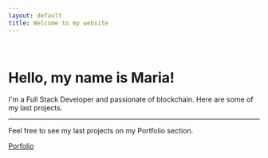 ```yaml
---
layout: default
title: Welcome to my website
---
```




<div class="row">
    <br/>
    <div class="jumbotron">
    <h1 class="display-3">Hello, my name is Maria!</h1>
    <p class="lead">I'm a Full Stack Developer and passionate of blockchain. Here are some of my last projects.</p>
    <hr class="my-4">
    <p>Feel free to see my last projects on my Portfolio section.</p>
    <p class="lead">
        <a class="btn btn-primary btn-lg" href="/portfolio/" role="button">Porfolio</a>
    </p>
</div>
